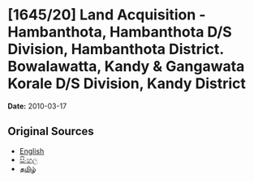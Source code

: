 # [1645/20] Land Acquisition - Hambanthota, Hambanthota D/S Division, Hambanthota District. Bowalawatta, Kandy & Gangawata Korale D/S Division, Kandy District

**Date:** 2010-03-17

## Original Sources

- [English](https://documents.gov.lk/view/extra-gazettes/2010/3/1645-20_E.pdf)
- [සිංහල](https://documents.gov.lk/view/extra-gazettes/2010/3/1645-20_S.pdf)
- [தமிழ்](https://documents.gov.lk/view/extra-gazettes/2010/3/1645-20_T.pdf)
